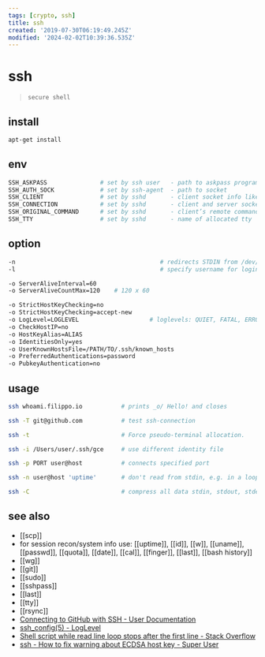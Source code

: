 ```yaml
---
tags: [crypto, ssh]
title: ssh
created: '2019-07-30T06:19:49.245Z'
modified: '2024-02-02T10:39:36.535Z'
---
```


# ssh

> `secure shell`

## install

```sh
apt-get install
```

## env

```sh
SSH_ASKPASS               # set by ssh user   - path to askpass program
SSH_AUTH_SOCK             # set by ssh-agent  - path to socket
SSH_CLIENT                # set by sshd       - client socket info like ip from which you connected to host
SSH_CONNECTION            # set by sshd       - client and server socket info
SSH_ORIGINAL_COMMAND      # set by sshd       - client’s remote command string
SSH_TTY                   # set by sshd       - name of allocated tty
```

## option

```sh
-n                                         # redirects STDIN from /dev/null which prevents reading from STDIN, used inside loops
-l                                         # specify username for login

-o ServerAliveInterval=60 
-o ServerAliveCountMax=120    # 120 x 60

-o StrictHostKeyChecking=no
-o StrictHostKeyChecking=accept-new
-o LogLevel=LOGLEVEL                    # loglevels: QUIET, FATAL, ERROR, INFO, VERBOSE, DEBUG, DEBUG1, DEBUG2, and DEBUG3
-o CheckHostIP=no
-o HostKeyAlias=ALIAS
-o IdentitiesOnly=yes 
-o UserKnownHostsFile=/PATH/TO/.ssh/known_hosts 
-o PreferredAuthentications=password
-o PubkeyAuthentication=no
```

## usage

```sh
ssh whoami.filippo.io           # prints _o/ Hello! and closes

ssh -T git@github.com           # test ssh-connection

ssh -t                          # Force pseudo-terminal allocation.

ssh -i /Users/user/.ssh/gce     # use different identity file

ssh -p PORT user@host           # connects specified port

ssh -n user@host 'uptime'       # don't read from stdin, e.g. in a loop

ssh -C                          # compress all data stdin, stdout, stderr, x11, tpc, unix-domain-connections via gzip
```

## see also

- [[scp]]
- for session recon/system info use: [[uptime]], [[id]], [[w]], [[uname]], [[passwd]], [[quota]], [[date]], [[cal]], [[finger]], [[last]], [[bash history]]
- [[wg]]
- [[git]]
- [[sudo]]
- [[sshpass]]
- [[last]]
- [[tty]]
- [[rsync]]
- [Connecting to GitHub with SSH - User Documentation](https://help.github.com/articles/connecting-to-github-with-ssh/)
- [ssh_config(5) - LogLevel](http://man.openbsd.org/cgi-bin/man.cgi/OpenBSD-current/man5/ssh_config.5?query=ssh_config#LogLevel)
- [Shell script while read line loop stops after the first line - Stack Overflow](https://stackoverflow.com/a/13800476)
- [ssh - How to fix warning about ECDSA host key - Super User](https://superuser.com/a/421024/341187)
